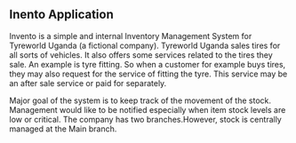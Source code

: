 ## Inento Application

Invento is a simple and internal Inventory Management System for Tyreworld Uganda (a fictional company). Tyreworld Uganda sales tires for all sorts of vehicles. It also offers some services related to the tires they sale. An example is tyre fitting. So when a customer for example buys tires, they may also request for the service of fitting the tyre. This service may be an after sale service or paid for separately.

Major goal of the system is to keep track of the movement of the stock. Management would like to be notified especially when item stock levels are low or critical. The company has two branches.However, stock is centrally managed at the Main branch.
